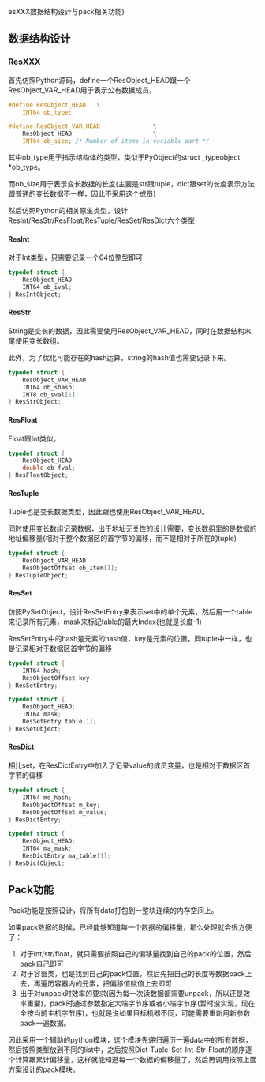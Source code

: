esXXX数据结构设计与pack相关功能)
## 数据结构设计
### ResXXX
首先仿照Python源码，define一个ResObject_HEAD跟一个ResObject_VAR_HEAD用于表示公有数据成员。
```c
#define ResObject_HEAD   \
	INT64 ob_type;

#define ResObject_VAR_HEAD               \
    ResObject_HEAD                       \
    INT64 ob_size; /* Number of items in variable part */

```
其中ob_type用于指示结构体的类型，类似于PyObject的struct _typeobject *ob_type。

而ob_size用于表示变长数据的长度(主要是str跟tuple，dict跟set的长度表示方法跟普通的变长数据不一样，因此不采用这个成员)

然后仿照Python的相关原生类型，设计ResInt/ResStr/ResFloat/ResTuple/ResSet/ResDict六个类型

#### ResInt
对于Int类型，只需要记录一个64位整型即可
```c
typedef struct {
	ResObject_HEAD
	INT64 ob_ival;
} ResIntObject;
```

#### ResStr
String是变长的数据，因此需要使用ResObject_VAR_HEAD，同时在数据结构末尾使用变长数组。

此外，为了优化可能存在的hash运算，string的hash值也需要记录下来。
```c
typedef struct {
	ResObject_VAR_HEAD
	INT64 ob_shash;
	INT8 ob_sval[1];
} ResStrObject;
```

#### ResFloat
Float跟Int类似。
```c
typedef struct {
	ResObject_HEAD
	double ob_fval;
} ResFloatObject;
```

#### ResTuple
Tuple也是变长数据类型，因此跟也使用ResObject_VAR_HEAD。

同时使用变长数组记录数据，出于地址无关性的设计需要，变长数组里的是数据的地址偏移量(相对于整个数据区的首字节的偏移，而不是相对于所在的tuple)

```c
typedef struct {
	ResObject_VAR_HEAD
	ResObjectOffset ob_item[1];
} ResTupleObject;
```

#### ResSet
仿照PySetObject，设计ResSetEntry来表示set中的单个元素，然后用一个table来记录所有元素，mask来标记table的最大Index(也就是长度-1)

ResSetEntry中的hash是元素的hash值，key是元素的位置，同tuple中一样，也是记录相对于数据区首字节的偏移

```c
typedef struct {
	INT64 hash;
	ResObjectOffset key;
} ResSetEntry;

typedef struct {
	ResObject_HEAD;
	INT64 mask;
	ResSetEntry table[1];
} ResSetObject;
```

#### ResDict
相比set，在ResDictEntry中加入了记录value的成员变量，也是相对于数据区首字节的偏移

```c
typedef struct {
	INT64 me_hash;
	ResObjectOffset m_key;
	ResObjectOffset m_value;
} ResDictEntry;

typedef struct {
	ResObject_HEAD;
	INT64 ma_mask;
	ResDictEntry ma_table[1];
} ResDictObject;

```

## Pack功能
Pack功能是按照设计，将所有data打包到一整块连续的内存空间上。

如果pack数据的时候，已经能够知道每一个数据的偏移量，那么处理就会很方便了：
1. 对于int/str/float，就只需要按照自己的偏移量找到自己的pack的位置，然后pack自己即可
2. 对于容器类，也是找到自己的pack位置，然后先把自己的长度等数据pack上去，再遍历容器内的元素，把偏移值赋值上去即可
3. 出于对unpack时效率的要求(因为每一次读数据都需要unpack，所以还是效率重要)，pack时通过参数指定大端字节序或者小端字节序(暂时没实现，现在全按当前主机字节序)，也就是说如果目标机器不同，可能需要重新用新参数pack一遍数据。

因此采用一个辅助的python模块，这个模块先递归遍历一遍data中的所有数据，然后按照类型放到不同的list中，之后按照Dict-Tuple-Set-Int-Str-Float的顺序逐个计算跟累计偏移量，这样就能知道每一个数据的偏移量了，然后再调用按照上面方案设计的pack模块。


